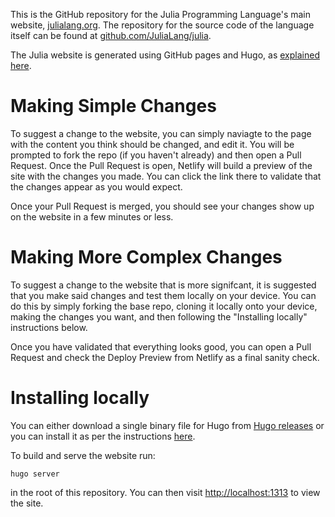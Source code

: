 This is the GitHub repository for the Julia Programming Language's main website, [julialang.org](http://julialang.org/). The repository for the source code of the language itself can be found at [github.com/JuliaLang/julia](https://github.com/JuliaLang/julia).

The Julia website is generated using GitHub pages and Hugo, as [explained here](https://gohugo.io/hosting-and-deployment/hosting-on-github/#github-project-pages).

# Making Simple Changes 

To suggest a change to the website, you can simply naviagte to the page with the content you think should be changed, and edit it. You will be prompted to fork the repo (if you haven't already) and then open a Pull Request. Once the Pull Request is open, Netlify will build a preview of the site with the changes you made. You can click the link there to validate that the changes appear as you would expect. 

Once your Pull Request is merged, you should see your changes show up on the website in a few minutes or less. 

# Making More Complex Changes 

To suggest a change to the website that is more signifcant, it is suggested that you make said changes and test them locally on your device. You can do this by simply forking the base repo, cloning it locally onto your device, making the changes you want, and then following the "Installing locally" instructions below. 

Once you have validated that everything looks good, you can open a Pull Request and check the Deploy Preview from Netlify as a final sanity check. 

# Installing locally

You can either download a single binary file for Hugo from
[Hugo releases](https://github.com/gohugoio/hugo/releases) or you can install
it as per the instructions [here](https://gohugo.io/getting-started/installing/).

To build and serve the website run:

    hugo server

in the root of this repository. You can then visit [http://localhost:1313](http://localhost:1313)
to view the site.
